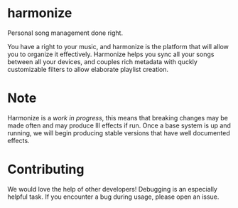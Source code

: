 # harmonize
Personal song management done right.

You have a right to your music, and harmonize is the platform that will allow you to
organize it effectively. Harmonize helps you sync all your songs between all your 
devices, and couples rich metadata with quckly customizable filters to allow elaborate
playlist creation.

# Note
Harmonize is a *work in progress*, this means that breaking changes may be made often
and may produce Ill effects if run. Once a base system is up and running, we will begin
producing stable versions that have well documented effects.

# Contributing
We would love the help of other developers! Debugging is an especially helpful task.
If you encounter a bug during usage, please open an issue.
